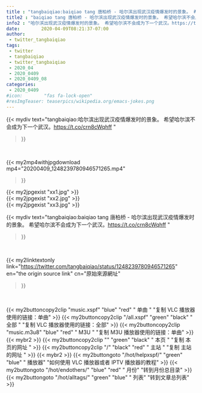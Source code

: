 ```yaml
---
title : "tangbaiqiao:baiqiao tang 唐柏桥 - 哈尔滨出现武汉疫情爆发时的景象。 希望哈尔滨不会成为下一个武汉。https://t.co/crn8cWqhff "
title2 : "baiqiao tang 唐柏桥 - 哈尔滨出现武汉疫情爆发时的景象。 希望哈尔滨不会成为下一个武汉。https://t.co/crn8cWqhff "
info2 : "哈尔滨出现武汉疫情爆发时的景象。 希望哈尔滨不会成为下一个武汉。https://t.co/crn8cWqhff "
date:        2020-04-09T08:21:37-07:00
author:
 - twitter_tangbaiqiao
tags:
 - twitter
 - tangbaiqiao
 - twitter_tangbaiqiao
 - 2020_04
 - 2020_0409
 - 2020_0409_08
categories:
 - 2020_0409
#icon:        "fas fa-lock-open"
#resImgTeaser: teaserpics/wikipedia.org/emacs-jokes.png
---
```


{{< mydiv text="tangbaiqiao:哈尔滨出现武汉疫情爆发时的景象。 希望哈尔滨不会成为下一个武汉。https://t.co/crn8cWqhff "
>}}
<br>


{{< my2mp4withjpgdownload mp4="20200409_1248239780946571265.mp4"
>}}

{{< my2jpgexist "xx1.jpg" >}}<br>
{{< my2jpgexist "xx2.jpg" >}}<br>
{{< my2jpgexist "xx3.jpg" >}}<br>



{{< mydiv text="tangbaiqiao:baiqiao tang 唐柏桥 - 哈尔滨出现武汉疫情爆发时的景象。 希望哈尔滨不会成为下一个武汉。https://t.co/crn8cWqhff "
>}}
<br>

{{< my2linktextonly link="https://twitter.com/tangbaiqiao/status/1248239780946571265"
en="the origin source link" cn="原始來源網址"
>}}


<br>

{{< my2buttoncopy2clip "music.xspf"        "blue"   "red"    " 单曲 "  "复制 VLC 播放器使用的链接：单曲" >}} {{< my2buttoncopy2clip "/all.xspf"         "green"  "black"  " 全部 "  "复制 VLC 播放器使用的链接：全部" >}} {{< my2buttoncopy2clip "music.m3u8"        "blue"   "red"    " M3U  "    "复制 M3U 播放器使用的链接：单曲" >}} {{< mybr2 >}} {{< my2buttoncopy2clip ""                  "green"  "black"  " 本页 "    "复制 本页的网址 " >}} {{< my2buttoncopy2clip "/"                 "black"  "red"    " 主站 "    "复制 主站的网址 " >}} {{< mybr2 >}} {{< my2buttongoto      "/hot/helpxspf/"    "green"  "blue"   " 播放器" "如何使用 VLC 播放器或者 IPTV 播放器的教程" >}} {{< my2buttongoto      "/hot/endothers/"   "blue"   "red"    " 月份"   "转到月份总目录" >}} {{< my2buttongoto      "/hot/alltags/"     "green"  "blue"   " 列表"   "转到文章总列表" >}} 
